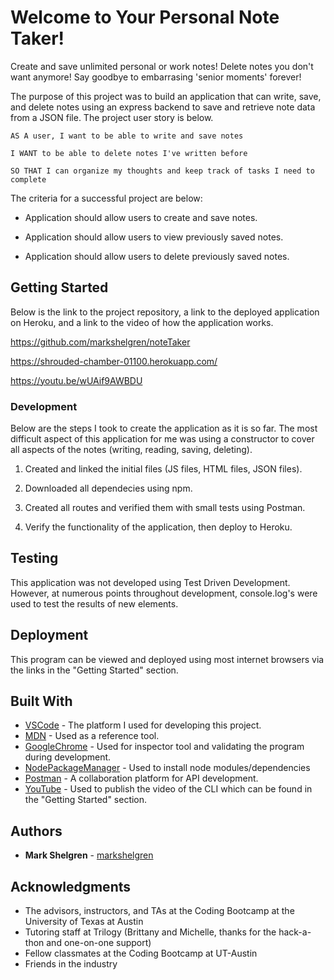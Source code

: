# Welcome to Your Personal Note Taker!

Create and save unlimited personal or work notes! Delete notes you don't want anymore! Say goodbye to embarrasing 'senior moments' forever!

The purpose of this project was to build an application that can write, save, and delete notes using an express backend to save and retrieve note data from a JSON file. The project user story is below.

```
AS A user, I want to be able to write and save notes

I WANT to be able to delete notes I've written before

SO THAT I can organize my thoughts and keep track of tasks I need to complete
```

The criteria for a successful project are below:

- Application should allow users to create and save notes.

- Application should allow users to view previously saved notes.

- Application should allow users to delete previously saved notes.

## Getting Started

Below is the link to the project repository, a link to the deployed application on Heroku, and a link to the video of how the application works.

https://github.com/markshelgren/noteTaker

https://shrouded-chamber-01100.herokuapp.com/

https://youtu.be/wUAif9AWBDU

### Development

Below are the steps I took to create the application as it is so far. The most difficult aspect of this application for me was using a constructor to cover all aspects of the notes (writing, reading, saving, deleting).

1. Created and linked the initial files (JS files, HTML files, JSON files).

2. Downloaded all dependecies using npm.

3. Created all routes and verified them with small tests using Postman.

4. Verify the functionality of the application, then deploy to Heroku.

## Testing

This application was not developed using Test Driven Development. However, at numerous points throughout development, console.log's were used to test the results of new elements.

## Deployment

This program can be viewed and deployed using most internet browsers via the links in the "Getting Started" section.

## Built With

- [VSCode](https://code.visualstudio.com/) - The platform I used for developing this project.
- [MDN](https://developer.mozilla.org/en-US/) - Used as a reference tool.
- [GoogleChrome](https://www.google.com/chrome/) - Used for inspector tool and validating the program during development.
- [NodePackageManager](https://www.npmjs.com/) - Used to install node modules/dependencies
- [Postman](https://www.getpostman.com/) - A collaboration platform for API development.
- [YouTube](https://youtube.com) - Used to publish the video of the CLI which can be found in the "Getting Started" section.
<!-- ## Contributing

Please read [CONTRIBUTING.md](https://gist.github.com/PurpleBooth/b24679402957c63ec426) for details on our code of conduct, and the process for submitting pull requests to us. -->

## Authors

- **Mark Shelgren** - [markshelgren](https://github.com/markshelgren)

<!-- See also the list of [contributors](https://github.com/your/project/contributors) who participated in this project. -->

<!-- ## License

This project is licensed under the MIT License - see the [LICENSE.md](LICENSE.md) file for details -->

## Acknowledgments

- The advisors, instructors, and TAs at the Coding Bootcamp at the University of Texas at Austin
- Tutoring staff at Trilogy (Brittany and Michelle, thanks for the hack-a-thon and one-on-one support)
- Fellow classmates at the Coding Bootcamp at UT-Austin
- Friends in the industry
